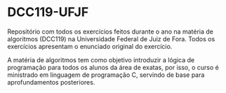 # DCC119-UFJF
Repositório com todos os exercícios feitos durante o ano na matéria de algoritmos (DCC119) na Universidade Federal de Juiz de Fora.
Todos os exercícios apresentam o enunciado original do exercício.

A matéria de algoritmos tem como objetivo introduzir a lógica de programação para todos os alunos da área de exatas, por isso, o curso é
ministrado em linguagem de programação C, servindo de base para aprofundamentos posteriores.
